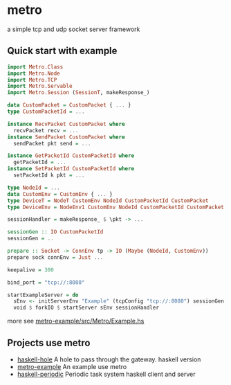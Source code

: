 # metro

a simple tcp and udp socket server framework

## Quick start with example

```haskell
import Metro.Class
import Metro.Node
import Metro.TCP
import Metro.Servable
import Metro.Session (SessionT, makeResponse_)

data CustomPacket = CustomPacket { ... }
type CustomPacketId = ...

instance RecvPacket CustomPacket where
  recvPacket recv = ...
instance SendPacket CustomPacket where
  sendPacket pkt send = ...

instance GetPacketId CustomPacketId where
  getPacketId = ...
instance SetPacketId CustomPacketId where
  setPacketId k pkt = ...

type NodeId = ...
data CustomEnv = CustomEnv { ... }
type DeviceT = NodeT CustomEnv NodeId CustomPacketId CustomPacket
type DeviceEnv = NodeEnv1 CustomEnv NodeId CustomPacketId CustomPacket

sessionHandler = makeResponse_ $ \pkt -> ...

sessionGen :: IO CustomPacketId
sessionGen = ..

prepare :: Socket -> ConnEnv tp -> IO (Maybe (NodeId, CustomEnv))
prepare sock connEnv = Just ...

keepalive = 300

bind_port = "tcp://:8080"

startExampleServer = do
  sEnv <- initServerEnv "Example" (tcpConfig "tcp://:8080") sessionGen rawSocket prepare
  void $ forkIO $ startServer sEnv sessionHandler
```

more see [metro-example/src/Metro/Example.hs](https://github.com/Lupino/metro/tree/master/metro-example/src/Metro/Example.hs)

## Projects use metro

- [haskell-hole](https://github.com/Lupino/haskell-hole) A hole to pass through the gateway. haskell version
- [metro-example](https://github.com/Lupino/metro/tree/master/metro-example) An example use metro
- [haskell-periodic](https://github.com/Lupino/haskell-periodic) Periodic task system haskell client and server
